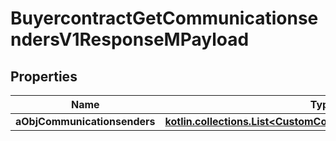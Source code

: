 
# BuyercontractGetCommunicationsendersV1ResponseMPayload

## Properties
| Name | Type | Description | Notes |
| ------------ | ------------- | ------------- | ------------- |
| **aObjCommunicationsenders** | [**kotlin.collections.List&lt;CustomCommunicationsenderResponse&gt;**](CustomCommunicationsenderResponse.md) |  |  |



